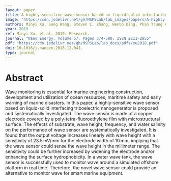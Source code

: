 ```yaml
---
layout: paper
title: A highly-sensitive wave sensor based on liquid-solid interfacing triboelectric nanogenerator for smart marine equipment
image: "https://cdn.jsdelivr.net/gh/MSPSLab/lab_images/papers/A-highly-sensitive.png"
authors: Minyi Xu, Song Wang, Steven L. Zhang, Wenbo Ding, Phan Trung Kien, Chuan Wang, Zhou Li, Xinxiang Pan, Zhong Lin Wang
year: 2019
ref: Minyi Xu. et al. 2019. Research.
journal: "Nano Energy, Volume 57, Pages 574-580, ISSN 2211-2855"
pdf: "https://cdn.jsdelivr.net/gh/MSPSLab/lab_docs/pdfs/xu2018.pdf"
doi: 10.1016/j.nanoen.2018.12.041.
type: journal
---
```


# Abstract

Wave monitoring is essential for marine engineering construction, development and utilization of ocean resources, maritime safety and early warning of marine disasters. In this paper, a highly-sensitive wave sensor based on liquid-solid interfacing triboelectric nanogenerator is proposed and systematically investigated. The wave sensor is made of a copper electrode covered by a poly-tetra-fluoroethylene film with microstructural surface. The effects of substrate, wave height, frequency, and water salinity on the performance of wave sensor are systematically investigated. It is found that the output voltage increases linearly with wave height with a sensitivity of 23.5 mV/mm for the electrode width of 10 mm, implying that the wave sensor could sense the wave height in the millimeter range. The sensitivity could be further increased by widening the electrode and/or enhancing the surface hydrophobicity. In a water wave tank, the wave sensor is successfully used to monitor wave around a simulated offshore platform in real time. Therefore, the novel wave sensor could provide an alternative to monitor wave for smart marine equipment.

